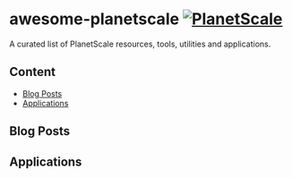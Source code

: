 # awesome-planetscale [![PlanetScale](https://planetscale.com/favicon.svg)](https://planetscale.com)

A curated list of PlanetScale resources, tools, utilities and applications.

## Content 

- [Blog Posts](#blog-posts)
- [Applications](#applications)

## Blog Posts

## Applications
